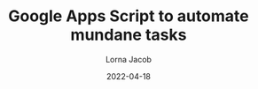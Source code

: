 ---
title: "Google Apps Script to automate mundane tasks"
description: "The power of google apps script and how I used it to get more free time"
date: 2022-04-18
publishDate: 2022-04-18
author: "Lorna Jacob"
images: []
draft: false
tags: ["google-apps-script", "javascript"]
---